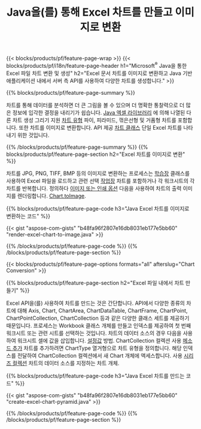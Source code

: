 ﻿---
title: Java을(를) 통해 Excel 차트를 만들고 이미지로 변환
url: /ko/java/chart/
description: Java 소스 코드는 Java 라이브러리를 사용하여 Microsoft Excel에서 차트 또는 다이어그램을 그리고 변환합니다. 
---
{{< blocks/products/pf/feature-page-wrap >}}
{{< blocks/products/pf/i18n/feature-page-header h1="Microsoft<sup>&reg;</sup> Java을 통한 Excel 파일 차트 변환 및 생성" h2="Excel 문서 차트를 이미지로 변환하고 Java 기반 애플리케이션 내에서 서버 측 API를 사용하여 다양한 차트를 생성합니다." >}}


{{% blocks/products/pf/feature-page-summary %}}

차트를 통해 데이터를 분석하면 더 큰 그림을 볼 수 있으며 더 명확한 통찰력으로 더 많은 정보에 입각한 결정을 내리기가 쉽습니다. [Java 엑셀 라이브러리](/cells/java/) 에 의해 나열된 다른 차트 생성 그리기 지원 [차트 유형](https://apireference.aspose.com/cells/java/com.aspose.cells/ChartType) 파이, 피라미드, 꺾은선형 및 거품형 차트를 포함합니다. 또한 차트를 이미지로 변환합니다. API 제공 [차트 클래스](https://apireference.aspose.com/cells/java/com.aspose.cells/Chart) 단일 Excel 차트를 나타내기 위한 것입니다.

{{% /blocks/products/pf/feature-page-summary %}}
{{% blocks/products/pf/feature-page-section h2="Excel 차트를 이미지로 변환" %}}

차트를 JPG, PNG, TIFF, BMP 등의 이미지로 변환하는 프로세스는 [학습장](https://apireference.aspose.com/java/cells/com.aspose.cells/workbook) 클래스를 사용하여 Excel 파일을 로드하고 관련 선택 [작업장](https://apireference.aspose.com/cells/java/com.aspose.cells/worksheet) 차트를 포함하거나 각 워크시트의 각 차트를 반복합니다. 정의하다 [이미지 또는 인쇄 옵션](https://apireference.aspose.com/cells/java/com.aspose.cells/ImageOrPrintOptions) 다음을 사용하여 차트의 출력 이미지를 렌더링합니다. [Chart.toImage](https://apireference.aspose.com/cells/java/com.aspose.cells/chart#toImage(java.io.OutputStream,%20com.aspose.cells.ImageOrPrintOptions)).


{{% blocks/products/pf/feature-page-code h3="Java Excel 차트를 이미지로 변환하는 코드" %}}

{{< gist "aspose-com-gists" "b48fa96f2807e16db8031eb177e5bb60" "render-excel-chart-to-image.java" >}}

{{% /blocks/products/pf/feature-page-code %}}
{{% /blocks/products/pf/feature-page-section %}}

{{< blocks/products/pf/feature-page-options formats="all" afterslug="Chart Conversion" >}}


{{% blocks/products/pf/feature-page-section h2="Excel 파일 내에서 차트 만들기" %}}

Excel API을(를) 사용하여 차트를 만드는 것은 간단합니다. API에서 다양한 종류의 차트에 대해 Axis, Chart, ChartArea, ChartDataTable, ChartFrame, ChartPoint, ChartPointCollection, ChartCollection 등과 같은 다양한 클래스 세트를 제공하기 때문입니다. 프로세스는 Workbook 클래스 개체를 만들고 인덱스를 제공하여 첫 번째 워크시트 또는 관련 시트를 선택하는 것입니다. 차트의 데이터 소스의 경우 다음을 사용하여 워크시트 셀에 값을 삽입합니다. [설정값](https://apireference.aspose.com/cells/java/com.aspose.cells/cell#Value) 방법. ChartCollection 컬렉션 사용 [메소드 추가](https://apireference.aspose.com/cells/java/com.aspose.cells/chartcollection#add(int,%20int,%20int,%20int,%20int)) 차트를 추가하려면 ChartType 열거형으로 차트 유형을 정의합니다. 해당 인덱스를 전달하여 ChartCollection 컬렉션에서 새 Chart 개체에 액세스합니다. 사용 [시리즈 컬렉션](https://apireference.aspose.com/cells/java/com.aspose.cells/SeriesCollection) 차트의 데이터 소스를 지정하는 차트 개체.

{{% blocks/products/pf/feature-page-code h3="Java Excel 차트를 만드는 코드" %}}

{{< gist "aspose-com-gists" "b48fa96f2807e16db8031eb177e5bb60" "create-excel-chart-pyramid.java" >}}

{{% /blocks/products/pf/feature-page-code %}}
{{% /blocks/products/pf/feature-page-section %}}